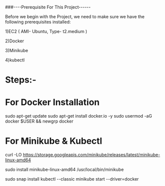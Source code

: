 ###----Prerequisite For This Project------

Before we begin with the Project, we need to make sure we have the following prerequisites installed:

1)EC2 ( AMI- Ubuntu, Type- t2.medium )

2)Docker

3)Minikube

4)kubectl

# Steps:-

# For Docker Installation
sudo apt-get update
sudo apt-get install docker.io -y
sudo usermod -aG docker $USER && newgrp docker

# For Minikube & Kubectl
curl -LO https://storage.googleapis.com/minikube/releases/latest/minikube-linux-amd64

sudo install minikube-linux-amd64 /usr/local/bin/minikube 

sudo snap install kubectl --classic
minikube start --driver=docker
